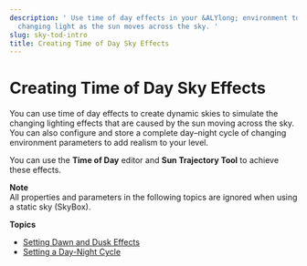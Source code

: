 ```yaml
---
description: ' Use time of day effects in your &ALYlong; environment to simulate the
  changing light as the sun moves across the sky. '
slug: sky-tod-intro
title: Creating Time of Day Sky Effects
---
```

# Creating Time of Day Sky Effects<a name="sky-tod-intro"></a>

You can use time of day effects to create dynamic skies to simulate the changing lighting effects that are caused by the sun moving across the sky\. You can also configure and store a complete day–night cycle of changing environment parameters to add realism to your level\.

You can use the **Time of Day** editor and **Sun Trajectory Tool** to achieve these effects\.

**Note**  
All properties and parameters in the following topics are ignored when using a static sky \(SkyBox\)\.

**Topics**
+ [Setting Dawn and Dusk Effects](sky-tod-params.md)
+ [Setting a Day\-Night Cycle](sky-tod-day-night-cycle.md)